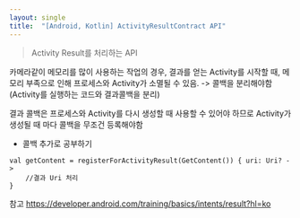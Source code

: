 ```yaml
---
layout: single
title:  "[Android, Kotlin] ActivityResultContract API"
---
```


> Activity Result를 처리하는 API

카메라같이 메모리를 많이 사용하는 작업의 경우,
결과를 얻는 Activity를 시작할 때, 메모리 부족으로 인해 프로세스와 Activity가 소멸될 수 있음.
-> 콜백을 분리해야함
(Activity를 실행하는 코드와 결과콜백을 분리)

결과 콜백은 프로세스와 Activity를 다시 생성할 때 사용할 수 있어야 하므로
Activity가 생성될 때 마다 콜백을 무조건 등록해야함
* 콜백 추가로 공부하기


```
val getContent = registerForActivityResult(GetContent()) { uri: Uri? ->
    //결과 Uri 처리
}
```

참고
https://developer.android.com/training/basics/intents/result?hl=ko
